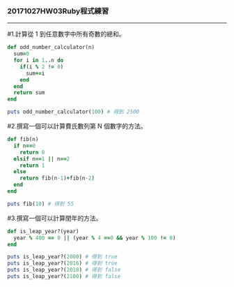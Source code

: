 ### 20171027HW03**Ruby程式練習**  
------------------------------------------------------
#1.計算從 1 到任意數字中所有奇數的總和。
```ruby
def odd_number_calculator(n)
  sum=0
  for i in 1..n do
    if(i % 2 != 0)
      sum+=i
    end  
  end
  return sum
end

puts odd_number_calculator(100) # 得到 2500
```    
#2.撰寫一個可以計算費氏數列第 N 個數字的方法。
```ruby
def fib(n)
  if n==0 
    return 0
  elsif n==1 || n==2
    return 1
  else
    return fib(n-1)+fib(n-2)
  end
end

puts fib(10) # 得到 55
```
#3.撰寫一個可以計算閏年的方法。
```ruby
def is_leap_year?(year)
  year % 400 == 0 || (year % 4 ==0 && year % 100 != 0)
end

puts is_leap_year?(2000) # 得到 true
puts is_leap_year?(2016) # 得到 true
puts is_leap_year?(2018) # 得到 false
puts is_leap_year?(2100) # 得到 false
```